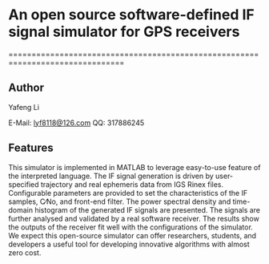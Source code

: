# An open source software-defined IF signal simulator for GPS receivers
===============================================================================

Author
-------------------------------------------------------------------------------
Yafeng Li

E-Mail: <lyf8118@126.com>
QQ: 317886245

Features
-------------------------------------------------------------------------------
This simulator is implemented in MATLAB to leverage easy-to-use feature of the interpreted language. 
The IF signal generation is driven by user-specified trajectory and real ephemeris data from IGS Rinex files. 
Configurable parameters are provided to set the characteristics of the IF samples, C⁄No, and front-end filter. 
The power spectral density and time-domain histogram of the generated IF signals are presented. The signals 
are further analysed and validated by a real software receiver. The results show the outputs of the receiver 
fit well with the configurations of the simulator. We expect this open-source simulator can offer researchers, 
students, and developers a useful tool for developing innovative algorithms with almost zero cost.
